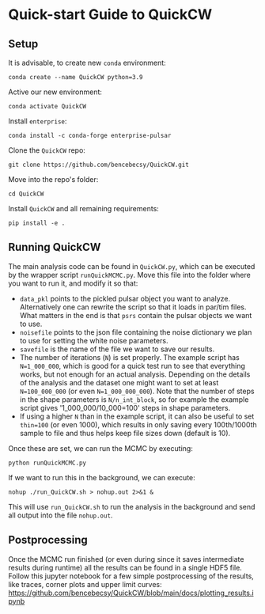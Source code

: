 # Quick-start Guide to QuickCW

## Setup
It is advisable, to create new `conda` environment:
```
conda create --name QuickCW python=3.9
```
Active our new environment:
```
conda activate QuickCW
```
Install `enterprise`:
```
conda install -c conda-forge enterprise-pulsar
```
Clone the `QuickCW` repo:
```
git clone https://github.com/bencebecsy/QuickCW.git
```
Move into the repo's folder:
```
cd QuickCW
```
Install `QuickCW` and all remaining requirements:
```
pip install -e .
```

## Running QuickCW
The main analysis code can be found in `QuickCW.py`, which can be executed by the wrapper script `runQuickMCMC.py`. Move this file into the folder where you want to run it, and modify it so that:
* `data_pkl` points to the pickled pulsar object you want to analyze. Alternatively one can rewrite the script so that it loads in par/tim files. What matters in the end is that `psrs` contain the pulsar objects we want to use.
* `noisefile` points to the json file containing the noise dictionary we plan to use for setting the white noise parameters.
* `savefile` is the name of the file we want to save our results.
* The number of iterations (`N`) is set properly. The example script has `N=1_000_000`, which is good for a quick test run to see that everything works, but not enough for an actual analysis. Depending on the details of the analysis and the dataset one might want to set at least `N=100_000_000` (or even `N=1_000_000_000`). Note that the number of steps in the shape parameters is `N/n_int_block`, so for example the example script gives '1_000_000/10_000=100' steps in shape parameters.
* If using a higher `N` than in the example script, it can also be useful to set `thin=100` (or even 1000), which results in only saving every 100th/1000th sample to file and thus helps keep file sizes down (default is 10).

Once these are set, we can run the MCMC by executing:

```
python runQuickMCMC.py
```
If we want to run this in the background, we can execute:
```
nohup ./run_QuickCW.sh > nohup.out 2>&1 &
```

This will use `run_QuickCW.sh` to run the analysis in the background and send all output into the file `nohup.out`.

## Postprocessing
Once the MCMC run finished (or even during since it saves intermediate results during runtime) all the results can be found in a single HDF5 file. Follow this jupyter notebook for a few simple postprocessing of the results, like traces, corner plots and upper limit curves: https://github.com/bencebecsy/QuickCW/blob/main/docs/plotting_results.ipynb

